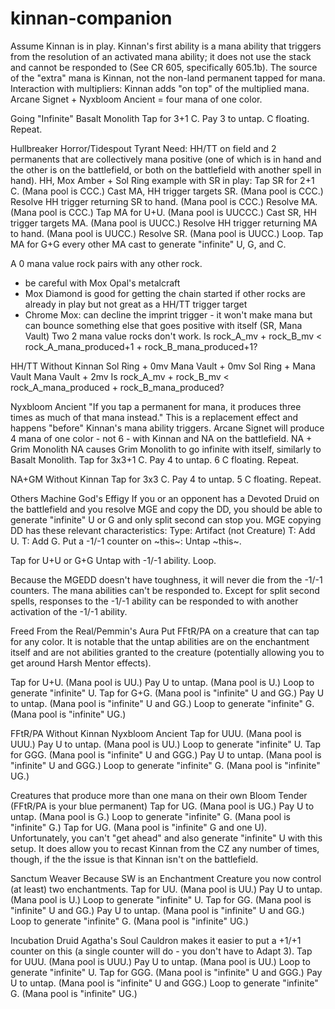 # kinnan-companion
Assume Kinnan is in play.
Kinnan's first ability is a mana ability that triggers from the resolution of an activated mana ability; it does not use the stack and cannot be responded to (See CR 605, specifically 605.1b).
The source of the "extra" mana is Kinnan, not the non-land permanent tapped for mana.
Interaction with multipliers: Kinnan adds "on top" of the multiplied mana. Arcane Signet + Nyxbloom Ancient = four mana of one color.

Going "Infinite"
Basalt Monolith
Tap for 3+1 C. Pay 3 to untap. C floating. Repeat.

Hullbreaker Horror/Tidespout Tyrant
Need: HH/TT on field and 2 permanents that are collectively mana positive (one of which is in hand and the other is on the battlefield, or both on the battlefield with another spell in hand).
HH, Mox Amber + Sol Ring example with SR in play:
Tap SR for 2+1 C. (Mana pool is CCC.)
Cast MA, HH trigger targets SR. (Mana pool is CCC.)
Resolve HH trigger returning SR to hand. (Mana pool is CCC.)
Resolve MA. (Mana pool is CCC.)
Tap MA for U+U. (Mana pool is UUCCC.)
Cast SR, HH trigger targets MA. (Mana pool is UUCC.)
Resolve HH trigger returning MA to hand. (Mana pool is UUCC.)
Resolve SR. (Mana pool is UUCC.)
Loop. Tap MA for G+G every other MA cast to generate "infinite" U, G, and C.

A 0 mana value rock pairs with any other rock.
- be careful with Mox Opal's metalcraft
- Mox Diamond is good for getting the chain started if other rocks are already in play but not great as a HH/TT trigger target
- Chrome Mox: can decline the imprint trigger - it won't make mana but can bounce something else that goes positive with itself (SR, Mana Vault)
Two 2 mana value rocks don't work.
Is rock_A_mv + rock_B_mv < rock_A_mana_produced+1 + rock_B_mana_produced+1? 

HH/TT Without Kinnan
Sol Ring + 0mv
Mana Vault + 0mv
Sol Ring + Mana Vault
Mana Vault + 2mv
Is rock_A_mv + rock_B_mv < rock_A_mana_produced + rock_B_mana_produced?

Nyxbloom Ancient
"If you tap a permanent for mana, it produces three times as much of that mana instead."
This is a replacement effect and happens "before" Kinnan's mana ability triggers. Arcane Signet will produce 4 mana of one color - not 6 - with Kinnan and NA on the battlefield.
NA + Grim Monolith
NA causes Grim Monolith to go infinite with itself, similarly to Basalt Monolith.
Tap for 3x3+1 C. Pay 4 to untap. 6 C floating. Repeat.

NA+GM Without Kinnan
Tap for 3x3 C. Pay 4 to untap. 5 C floating. Repeat.

Others
Machine God's Effigy
If you or an opponent has a Devoted Druid on the battlefield and you resolve MGE and copy the DD, you should be able to generate "infinite" U or G and only split second can stop you.
MGE copying DD has these relevant characteristics:
Type: Artifact (not Creature)
T: Add U.
T: Add G.
Put a -1/-1 counter on ~this~: Untap ~this~.

Tap for U+U or G+G
Untap with -1/-1 ability.
Loop.

Because the MGEDD doesn't have toughness, it will never die from the -1/-1 counters. The mana abilities can't be responded to. Except for split second spells, responses to the -1/-1 ability can be responded to with another activation of the -1/-1 ability.

Freed From the Real/Pemmin's Aura
Put FFtR/PA on a creature that can tap for any color. It is notable that the untap abilities are on the enchantment itself and are not abilities granted to the creature (potentially allowing you to get around Harsh Mentor effects).

Tap for U+U. (Mana pool is UU.)
Pay U to untap. (Mana pool is U.)
Loop to generate "infinite" U.
Tap for G+G. (Mana pool is "infinite" U and GG.)
Pay U to untap. (Mana pool is "infinite" U and GG.)
Loop to generate "infinite" G. (Mana pool is "infinite" UG.)

FFtR/PA Without Kinnan
Nyxbloom Ancient
Tap for UUU. (Mana pool is UUU.)
Pay U to untap. (Mana pool is UU.)
Loop to generate "infinite" U.
Tap for GGG. (Mana pool is "infinite" U and GGG.)
Pay U to untap. (Mana pool is "infinite" U and GGG.)
Loop to generate "infinite" G. (Mana pool is "infinite" UG.)

Creatures that produce more than one mana on their own
Bloom Tender (FFtR/PA is your blue permanent)
Tap for UG. (Mana pool is UG.)
Pay U to untap. (Mana pool is G.)
Loop to generate "infinite" G. (Mana pool is "infinite" G.)
Tap for UG. (Mana pool is "infinite" G and one U).
Unfortunately, you can't "get ahead" and also generate "infinite" U with this setup. It does allow you to recast Kinnan from the CZ any number of times, though, if the the issue is that Kinnan isn't on the battlefield.

Sanctum Weaver
Because SW is an Enchantment Creature you now control (at least) two enchantments.
Tap for UU. (Mana pool is UU.)
Pay U to untap. (Mana pool is U.)
Loop to generate "infinite" U.
Tap for GG. (Mana pool is "infinite" U and GG.)
Pay U to untap. (Mana pool is "infinite" U and GG.)
Loop to generate "infinite" G. (Mana pool is "infinite" UG.)

Incubation Druid
Agatha's Soul Cauldron makes it easier to put a +1/+1 counter on this (a single counter will do - you don't have to Adapt 3).
Tap for UUU. (Mana pool is UUU.)
Pay U to untap. (Mana pool is UU.)
Loop to generate "infinite" U.
Tap for GGG. (Mana pool is "infinite" U and GGG.)
Pay U to untap. (Mana pool is "infinite" U and GGG.)
Loop to generate "infinite" G. (Mana pool is "infinite" UG.)
